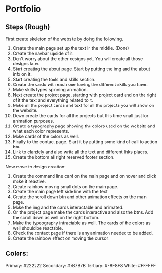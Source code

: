 # Portfolio

## Steps (Rough)

First create skeleton of the website by doing the following.

1.  Create the main page set up the text in the middle. (Done)
2.  Create the navbar upside of it.
3.  Don't worry about the other designs yet. You will create all those designs later.
4.  Start creating the about page. Start by putting the img and the about info on it.
5.  Start creating the tools and skills section.
6.  Create the cards with each one having the different skills you have.
7.  Make skills types spinning animation.
8.  Next create the project page, starting with project card and on the right of it the text and everything related to it.
9.  Make all the project cards and text for all the projects you will show on the website.
10. Down create the cards for all the projects but this time small just for animation purposes.
11. Create a typography page showing the colors used on the website and what each color represents.
12. Make cards of the colors as well.
13. Finally to the contact page. Start it by putting some kind of call to action btn.
14. Link to clandely and also write all the text and different links places.
15. Create the bottom all right reserved footer section.

Now move to design creation:

1. Create the command line card on the main page and on hover and click make it reactive.
2. Create rainbow moving small dots on the main page.
3. Create the main page left side line with the text.
4. Create the scroll down btn and other animation effects on the main page.
5. Make the img and the cards interactable and animated.
6. On the project page make the cards interactive and also the btns. Add the scroll down as well on the right bottom.
7. Make the typeography intractable as well. The cards of the colors as well should be reactable.
8. Check the contact page if there is any animation needed to be added.
9. Create the rainbow effect on moving the cursor.

## Colors:

Primary: #222222
Secondary: #7B7B7B
Tertiary: #F8F8F8
White: #FFFFFF

